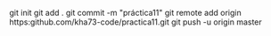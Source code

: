 git init
git add .
git commit -m "práctica11"
git remote add origin https:github.com/kha73-code/practica11.git
git push -u origin master
